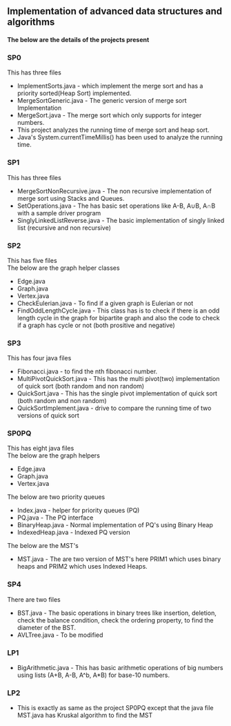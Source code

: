 <h2>Implementation of advanced data structures and algorithms</h2>

<h4>The below are the details of the projects present</h4>

<h3>SP0</h3>
This has three files<br/>
<ul>
<li>	ImplementSorts.java - which implement the merge sort and has a priority sorted(Heap Sort)  implemented.
<li>	MergeSortGeneric.java - The generic version of merge sort Implementation
<li>	MergeSort.java - The merge sort which only supports for integer numbers.
<li>	This project analyzes the running time of merge sort and heap sort.
<li>	Java's System.currentTimeMillis() has been used to analyze the running time.
</ul>

<h3>SP1</h3>
This has three files<br/>
<ul>
<li>	MergeSortNonRecursive.java - The non recursive implementation of merge sort using Stacks and Queues.
<li>	SetOperations.java - The has basic set operations like A-B, A∪B, A∩B with a sample driver program
<li>	SinglyLinkedListReverse.java - The basic implementation of singly linked list (recursive and non recursive)
</ul>

<h3>SP2</h3>
This has five files<br/>
The below are the graph helper classes<br/>
<ul>
<li>	Edge.java  
<li>	Graph.java
<li>	Vertex.java  
<li>	CheckEulerian.java - To find if a given graph is Eulerian or not
<li>	FindOddLengthCycle.java - This class has is to check if there is an odd length cycle in the graph for  bipartite graph and also the code to check if a graph has cycle or not (both prositive and negative)
</ul>

<h3>SP3</h3>
This has four java files<br/>
<ul>
<li>	Fibonacci.java - to find the nth fibonacci number.
<li>	MultiPivotQuickSort.java - This has the multi pivot(two) implementation of quick sort (both random and non random)
<li>	QuickSort.java - This has the single pivot implementation of quick sort (both random and non random)
<li>	QuickSortImplement.java - drive to compare the running time of two versions of quick sort
</ul>

<h3>SP0PQ</h3>
This has eight java files<br/>
      The below are the graph helpers<br/>
<ul>
<li>	Edge.java
<li>	Graph.java
<li>	Vertex.java

</ul>
The below are two priority queues<br/>
<ul>
<li>	Index.java - helper for priority queues (PQ)
<li>	PQ.java - The PQ interface
<li>	BinaryHeap.java - Normal implementation of PQ's using Binary Heap
<li>	IndexedHeap.java - Indexed PQ version
</ul>
The below are the MST's<br/>
<ul>

<li>MST.java - The are two version of MST's here PRIM1 which uses binary heaps and PRIM2 which uses Indexed Heaps.
</ul>

<h3>SP4</h3>
 There are two files<br/>
<ul>
<li>	BST.java - The basic operations in binary trees like insertion, deletion, check the balance condition, check the ordering property, to find the diameter of the BST.
<li>	AVLTree.java - To be modified
</ul>

<h3>LP1</h3>
<ul>
<li>	BigArithmetic.java - This has basic arithmetic operations of big numbers using lists (A+B, A-B, A^b, A*B) for base-10 numbers.
</ul>

<h3>LP2</h3>
<ul>
<li>	This is exactly as same as the project SP0PQ except that the java file MST.java has Kruskal algorithm to find the MST
</ul>
